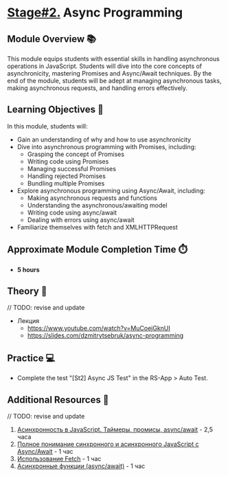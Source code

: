 # [Stage#2.](../../) Async Programming

## Module Overview 📚

This module equips students with essential skills in handling asynchronous operations in JavaScript. Students will dive into the core concepts of asynchronicity, mastering Promises and Async/Await techniques. By the end of the module, students will be adept at managing asynchronous tasks, making asynchronous requests, and handling errors effectively.

## Learning Objectives 🎯

In this module, students will:

- Gain an understanding of why and how to use asynchronicity
- Dive into asynchronous programming with Promises, including:
  - Grasping the concept of Promises
  - Writing code using Promises
  - Managing successful Promises
  - Handling rejected Promises
  - Bundling multiple Promises
- Explore asynchronous programming using Async/Await, including:
  - Making asynchronous requests and functions
  - Understanding the asynchronous/awaiting model
  - Writing code using async/await
  - Dealing with errors using async/await
- Familiarize themselves with fetch and XMLHTTPRequest

## Approximate Module Completion Time ⏱️

- **5 hours**

## Theory 📖

// TODO: revise and update

- Лекция
  - https://www.youtube.com/watch?v=MuCoejGknUI
  - https://slides.com/dzmitrytsebruk/async-programming

## Practice 💻

- Complete the test "[St2] Async JS Test" in the RS-App > Auto Test.

## Additional Resources 📘

// TODO: revise and update

1. [Асинхронность в JavaScript. Таймеры, промисы, async/await](https://www.youtube.com/watch?v=Ih6Q7ka2eSQ&feature=youtu.be) - 2,5 часа
2. [Полное понимание синхронного и асинхронного JavaScript с Async/Await](https://medium.com/@stasonmars/%D0%BF%D0%BE%D0%BB%D0%BD%D0%BE%D0%B5-%D0%BF%D0%BE%D0%BD%D0%B8%D0%BC%D0%B0%D0%BD%D0%B8%D0%B5-%D1%81%D0%B8%D0%BD%D1%85%D1%80%D0%BE%D0%BD%D0%BD%D0%BE%D0%B3%D0%BE-%D0%B8-%D0%B0%D1%81%D0%B8%D0%BD%D1%85%D1%80%D0%BE%D0%BD%D0%BD%D0%BE%D0%B3%D0%BE-javascript-%D1%81-async-await-ba5f47f4436) - 1 час
3. [Использование Fetch](https://developer.mozilla.org/ru/docs/Web/API/Fetch_API/Using_Fetch) - 1 час
4. [Асинхронные функции (async/await)](https://youtu.be/5kAPExqSZ1I) - 1 час
